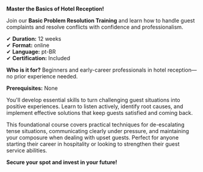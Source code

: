 **Master the Basics of Hotel Reception!**

Join our **Basic Problem Resolution Training** and learn how to handle guest complaints and resolve conflicts with confidence and professionalism.

✔ **Duration:** 12 weeks  
✔ **Format:** online  
✔ **Language:** pt-BR  
✔ **Certification:** Included

**Who is it for?** Beginners and early-career professionals in hotel reception—no prior experience needed.

**Prerequisites:** None

You'll develop essential skills to turn challenging guest situations into positive experiences. Learn to listen actively, identify root causes, and implement effective solutions that keep guests satisfied and coming back.

This foundational course covers practical techniques for de-escalating tense situations, communicating clearly under pressure, and maintaining your composure when dealing with upset guests. Perfect for anyone starting their career in hospitality or looking to strengthen their guest service abilities.

**Secure your spot and invest in your future!**